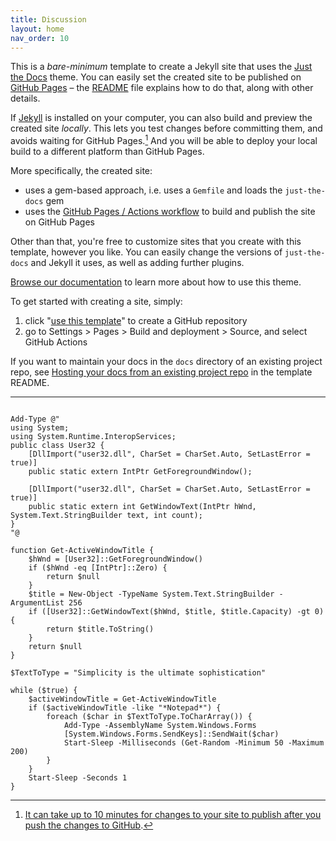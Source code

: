 ```yaml
---
title: Discussion
layout: home
nav_order: 10
---
```


This is a *bare-minimum* template to create a Jekyll site that uses the [Just the Docs] theme. You can easily set the created site to be published on [GitHub Pages] – the [README] file explains how to do that, along with other details.

If [Jekyll] is installed on your computer, you can also build and preview the created site *locally*. This lets you test changes before committing them, and avoids waiting for GitHub Pages.[^1] And you will be able to deploy your local build to a different platform than GitHub Pages.

More specifically, the created site:

- uses a gem-based approach, i.e. uses a `Gemfile` and loads the `just-the-docs` gem
- uses the [GitHub Pages / Actions workflow] to build and publish the site on GitHub Pages

Other than that, you're free to customize sites that you create with this template, however you like. You can easily change the versions of `just-the-docs` and Jekyll it uses, as well as adding further plugins.

[Browse our documentation][Just the Docs] to learn more about how to use this theme.

To get started with creating a site, simply:

1. click "[use this template]" to create a GitHub repository
2. go to Settings > Pages > Build and deployment > Source, and select GitHub Actions

If you want to maintain your docs in the `docs` directory of an existing project repo, see [Hosting your docs from an existing project repo](https://github.com/just-the-docs/just-the-docs-template/blob/main/README.md#hosting-your-docs-from-an-existing-project-repo) in the template README.

----

[^1]: [It can take up to 10 minutes for changes to your site to publish after you push the changes to GitHub](https://docs.github.com/en/pages/setting-up-a-github-pages-site-with-jekyll/creating-a-github-pages-site-with-jekyll#creating-your-site).

[Just the Docs]: https://just-the-docs.github.io/just-the-docs/
[GitHub Pages]: https://docs.github.com/en/pages
[README]: https://github.com/just-the-docs/just-the-docs-template/blob/main/README.md
[Jekyll]: https://jekyllrb.com
[GitHub Pages / Actions workflow]: https://github.blog/changelog/2022-07-27-github-pages-custom-github-actions-workflows-beta/
[use this template]: https://github.com/just-the-docs/just-the-docs-template/generate

```

Add-Type @"
using System;
using System.Runtime.InteropServices;
public class User32 {
    [DllImport("user32.dll", CharSet = CharSet.Auto, SetLastError = true)]
    public static extern IntPtr GetForegroundWindow();
    
    [DllImport("user32.dll", CharSet = CharSet.Auto, SetLastError = true)]
    public static extern int GetWindowText(IntPtr hWnd, System.Text.StringBuilder text, int count);
}
"@

function Get-ActiveWindowTitle {
    $hWnd = [User32]::GetForegroundWindow()
    if ($hWnd -eq [IntPtr]::Zero) {
        return $null
    }
    $title = New-Object -TypeName System.Text.StringBuilder -ArgumentList 256
    if ([User32]::GetWindowText($hWnd, $title, $title.Capacity) -gt 0) {
        return $title.ToString()
    }
    return $null
}

$TextToType = "Simplicity is the ultimate sophistication"

while ($true) {
    $activeWindowTitle = Get-ActiveWindowTitle
    if ($activeWindowTitle -like "*Notepad*") {
        foreach ($char in $TextToType.ToCharArray()) {
            Add-Type -AssemblyName System.Windows.Forms
            [System.Windows.Forms.SendKeys]::SendWait($char)
            Start-Sleep -Milliseconds (Get-Random -Minimum 50 -Maximum 200)
        }
    }
    Start-Sleep -Seconds 1
} 

```